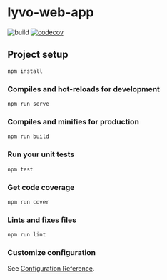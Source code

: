 # lyvo-web-app

![build](https://github.com/LyvoSWE/lyvo-web-app/workflows/build/badge.svg)
[![codecov](https://codecov.io/gh/LyvoSWE/lyvo-web-app/branch/master/graph/badge.svg)](https://codecov.io/gh/LyvoSWE/lyvo-web-app)

## Project setup

```
npm install
```

### Compiles and hot-reloads for development

```
npm run serve
```

### Compiles and minifies for production

```
npm run build
```

### Run your unit tests

```
npm test
```

### Get code coverage

```
npm run cover
```

### Lints and fixes files

```
npm run lint
```

### Customize configuration

See [Configuration Reference](https://cli.vuejs.org/config/).
